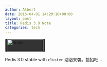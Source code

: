 ```yaml
---
author: Albert
date: 2015-04-01 14:29:10+00:00
layout: post
title: Redis 3.0 Note
categories: tech
---
```

<img alt="Redis" src="{{ site.baseurl }}/assets/images/nosql/redis-white.png" style="padding: 1px 5px;width:120px;height:40px;background-color:#333;border: 1px solid #e8e8e8; border-radius: 3px;" />

Redis 3.0 stable with  `cluster` 汹汹来袭。接招吧...

